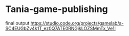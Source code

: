 # Tania-game-publishing
final output
https://studio.code.org/projects/gamelab/a-SC4EUGbZv4k1T_ez0Q7ATE0RNGjkLOZSMmTx_Ve1I
